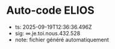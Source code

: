 # Auto-code ELIOS
- ts: 2025-09-19T12:36:36.496Z
- sig: ∞.je.toi.nous.432.528
- note: fichier généré automatiquement